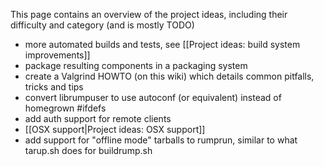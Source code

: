 This page contains an overview of the project ideas, including their
difficulty and category (and is mostly TODO)

* more automated builds and tests, see [[Project ideas: build system improvements]]
* package resulting components in a packaging system
* create a Valgrind HOWTO (on this wiki) which details common pitfalls, tricks and tips
* convert librumpuser to use autoconf (or equivalent) instead of homegrown #ifdefs
* add auth support for remote clients
* [[OSX support|Project ideas: OSX support]]
* add support for "offline mode" tarballs to rumprun, similar to what tarup.sh does for buildrump.sh